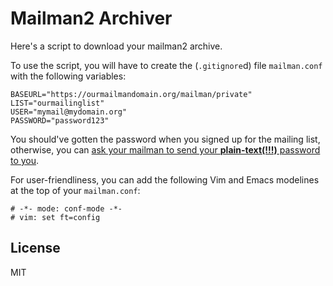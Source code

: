 # Mailman2 Archiver

Here's a script to download your mailman2 archive.

To use the script, you will have to create the (`.gitignore`d) file
`mailman.conf` with the following variables:

    BASEURL="https://ourmailmandomain.org/mailman/private"
    LIST="ourmailinglist"
    USER="mymail@mydomain.org"
    PASSWORD="password123"

You should've gotten the password when you signed up for the mailing list,
otherwise, you can [ask your mailman to send your **plain-text(!!!)** password
to you](http://www.list.org/mailman-member/node16.html).

For user-friendliness, you can add the following Vim and Emacs modelines at the
top of your `mailman.conf`:

    # -*- mode: conf-mode -*-
    # vim: set ft=config

## License

MIT

